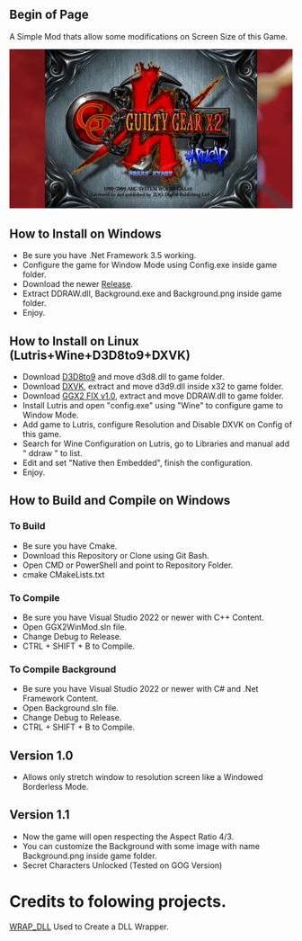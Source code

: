 ## Begin of Page
A Simple Mod thats allow some modifications on Screen Size of this Game.

![Av1.1](https://raw.githubusercontent.com/CoffeeLoader/GGX2-FIX/main/Screenshot/Av1.1.png)

## How to Install on Windows
* Be sure you have .Net Framework 3.5 working.
* Configure the game for Window Mode using Config.exe inside game folder.
* Download the newer [Release](https://github.com/CoffeeLoader/GGX2-FIX/releases).
* Extract DDRAW.dll, Background.exe and Background.png inside game folder.
* Enjoy.

## How to Install on Linux (Lutris+Wine+D3D8to9+DXVK)
* Download [D3D8to9](https://github.com/crosire/d3d8to9/releases) and move d3d8.dll to game folder.
* Download [DXVK](https://github.com/doitsujin/dxvk/releases/tag/v2.1), extract and move d3d9.dll inside x32 to game folder.
* Download [GGX2 FIX v1.0](https://github.com/CoffeeLoader/GGX2-FIX/releases/tag/v1.0), extract and move DDRAW.dll to game folder.
* Install Lutris and open "config.exe" using "Wine" to configure game to Window Mode.
* Add game to Lutris, configure Resolution and Disable DXVK on Config of this game.
* Search for Wine Configuration on Lutris, go to Libraries and manual add " ddraw " to list.
* Edit and set "Native then Embedded", finish the configuration.
* Enjoy.

## How to Build and Compile on Windows

### To Build
* Be sure you have Cmake.
* Download this Repository or Clone using Git Bash.
* Open CMD or PowerShell and point to Repository Folder.
* cmake CMakeLists.txt

### To Compile
* Be sure you have Visual Studio 2022 or newer with C++ Content.
* Open GGX2WinMod.sln file.
* Change Debug to Release.
* CTRL + SHIFT + B to Compile.

### To Compile Background
* Be sure you have Visual Studio 2022 or newer with C# and .Net Framework Content.
* Open Background.sln file.
* Change Debug to Release.
* CTRL + SHIFT + B to Compile.

## Version 1.0
* Allows only stretch window to resolution screen like a Windowed Borderless Mode.
## Version 1.1
* Now the game will open respecting the Aspect Ratio 4/3.
* You can customize the Background with some image with name Background.png inside game folder.
* Secret Characters Unlocked (Tested on GOG Version)

# Credits to folowing projects.

[WRAP_DLL](https://github.com/mavenlin/wrap_dll)
Used to Create a DLL Wrapper.
